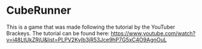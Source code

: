 # CubeRunner
This is a game that was made following the tutorial by the YouTuber Brackeys.
The tutorial can be found here: https://www.youtube.com/watch?v=j48LtUkZRjU&list=PLPV2KyIb3jR53Jce9hP7G5xC4O9AgnOuL 

